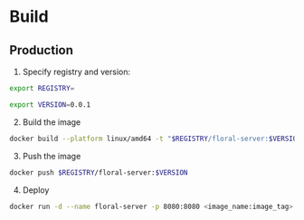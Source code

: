 # Build

## Production

1. Specify registry and version:

```sh
export REGISTRY=
```

```sh
export VERSION=0.0.1
```

2. Build the image

```sh
docker build --platform linux/amd64 -t "$REGISTRY/floral-server:$VERSION" .
```

3. Push the image

```sh
docker push $REGISTRY/floral-server:$VERSION
```

4. Deploy

```sh
docker run -d --name floral-server -p 8080:8080 <image_name:image_tag>
```